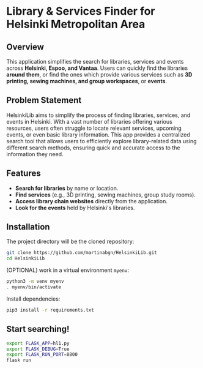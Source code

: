 # Library & Services Finder for Helsinki Metropolitan Area

## Overview
This application simplifies the search for libraries, services and events across **Helsinki, Espoo, and Vantaa**. Users can quickly find the libraries **around them**, or find the ones which provide various services such as **3D printing, sewing machines, and group workspaces**, or **events**.

## Problem Statement
HelsinkiLib aims to simplify the process of finding libraries, services, and events in Helsinki. With a vast number of libraries offering various resources, users often struggle to locate relevant services, upcoming events, or even basic library information. This app provides a centralized search tool that allows users to efficiently explore library-related data using different search methods, ensuring quick and accurate access to the information they need. 

## Features
- **Search for libraries** by name or location.
- **Find services** (e.g., 3D printing, sewing machines, group study rooms).
- **Access library chain websites** directly from the application.
- **Look for the events** held by Helsinki's libraries.

## Installation
The project directory will be the cloned repository:
```bash
git clone https://github.com/martinabgn/HelsinkiLib.git
cd HelsinkiLib
```
(OPTIONAL) work in a virtual environment `myenv`:
```bash
python3 -m venv myenv
. myenv/bin/activate
```
Install dependencies:
```bash
pip3 install -r requirements.txt
```

## Start searching!
```bash
export FLASK_APP=hl1.py
export FLASK_DEBUG=True
export FLASK_RUN_PORT=8800
flask run
```
